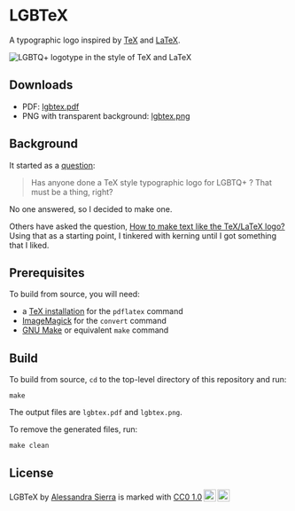 # LGBTeX

A typographic logo
inspired by [TeX](https://tug.org/)
and [LaTeX](https://www.latex-project.org/).

![LGBTQ+ logotype in the style of TeX and LaTeX](https://github.com/lambdasierra/lgbtex/assets/105090644/decce633-7807-4b16-b06c-dcf651a1f594)

## Downloads

* PDF: [lgbtex.pdf](https://github.com/lambdasierra/lgbtex/releases/download/v0.2.0/lgbtex.pdf)
* PNG with transparent background: [lgbtex.png](https://github.com/lambdasierra/lgbtex/releases/download/v0.2.0/lgbtex.png)

## Background

It started as a [question](https://hachyderm.io/@lambdasierra/112339737898462718):

> Has anyone done a TeX style typographic logo for LGBTQ+ ? 
> That must be a thing, right?

No one answered, so I decided to make one.

Others have asked the question,
[How to make text like the TeX/LaTeX logo?](https://tex.stackexchange.com/q/519789)
Using that as a starting point,
I tinkered with kerning until I got something that I liked.

## Prerequisites

To build from source, you will need:

* a [TeX installation](https://www.tug.org/begin.html) for the `pdflatex` command
* [ImageMagick](https://imagemagick.org/) for the `convert` command
* [GNU Make](https://www.gnu.org/software/make/) or equivalent `make` command

## Build

To build from source,
`cd` to the top-level directory of this repository and run:

    make

The output files are `lgbtex.pdf` and `lgbtex.png`.

To remove the generated files, run:

    make clean

## License

<p xmlns:cc="http://creativecommons.org/ns#" xmlns:dct="http://purl.org/dc/terms/"><span property="dct:title">LGBTeX</span> by <a rel="cc:attributionURL dct:creator" property="cc:attributionName" href="https://www.lambdasierra.com/">Alessandra Sierra</a> is marked with <a href="https://creativecommons.org/publicdomain/zero/1.0/?ref=chooser-v1" target="_blank" rel="license noopener noreferrer" style="display:inline-block;">CC0 1.0<img style="height:22px!important;margin-left:3px;vertical-align:text-bottom;" src="https://mirrors.creativecommons.org/presskit/icons/cc.svg?ref=chooser-v1" alt=""><img style="height:22px!important;margin-left:3px;vertical-align:text-bottom;" src="https://mirrors.creativecommons.org/presskit/icons/zero.svg?ref=chooser-v1" alt=""></a></p> 
